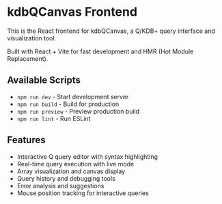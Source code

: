 # kdbQCanvas Frontend

This is the React frontend for kdbQCanvas, a Q/KDB+ query interface and visualization tool.

Built with React + Vite for fast development and HMR (Hot Module Replacement).

## Available Scripts

- `npm run dev` - Start development server
- `npm run build` - Build for production
- `npm run preview` - Preview production build
- `npm run lint` - Run ESLint

## Features

- Interactive Q query editor with syntax highlighting
- Real-time query execution with live mode
- Array visualization and canvas display
- Query history and debugging tools
- Error analysis and suggestions
- Mouse position tracking for interactive queries
